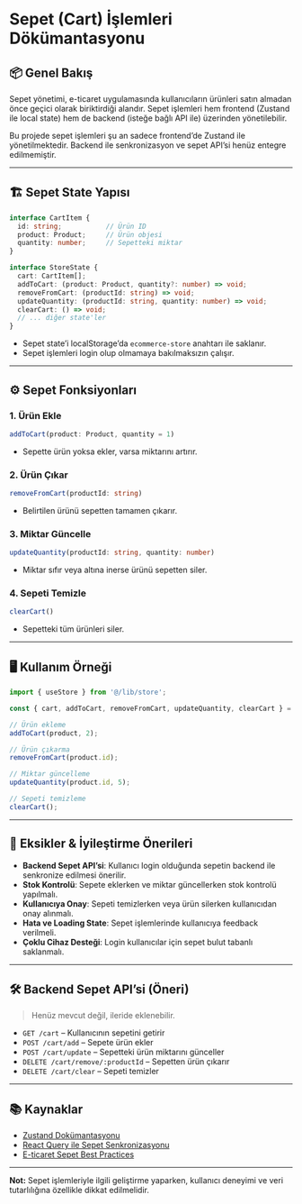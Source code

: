 # Sepet (Cart) İşlemleri Dökümantasyonu

## 📦 Genel Bakış

Sepet yönetimi, e-ticaret uygulamasında kullanıcıların ürünleri satın almadan önce geçici olarak biriktirdiği alandır. Sepet işlemleri hem frontend (Zustand ile local state) hem de backend (isteğe bağlı API ile) üzerinden yönetilebilir.

Bu projede sepet işlemleri şu an sadece frontend’de Zustand ile yönetilmektedir. Backend ile senkronizasyon ve sepet API’si henüz entegre edilmemiştir.

---

## 🏗️ Sepet State Yapısı

```typescript
interface CartItem {
  id: string;           // Ürün ID
  product: Product;     // Ürün objesi
  quantity: number;     // Sepetteki miktar
}
```

```typescript
interface StoreState {
  cart: CartItem[];
  addToCart: (product: Product, quantity?: number) => void;
  removeFromCart: (productId: string) => void;
  updateQuantity: (productId: string, quantity: number) => void;
  clearCart: () => void;
  // ... diğer state'ler
}
```

- Sepet state’i localStorage’da `ecommerce-store` anahtarı ile saklanır.
- Sepet işlemleri login olup olmamaya bakılmaksızın çalışır.

---

## ⚙️ Sepet Fonksiyonları

### 1. **Ürün Ekle**
```typescript
addToCart(product: Product, quantity = 1)
```
- Sepette ürün yoksa ekler, varsa miktarını artırır.

### 2. **Ürün Çıkar**
```typescript
removeFromCart(productId: string)
```
- Belirtilen ürünü sepetten tamamen çıkarır.

### 3. **Miktar Güncelle**
```typescript
updateQuantity(productId: string, quantity: number)
```
- Miktar sıfır veya altına inerse ürünü sepetten siler.

### 4. **Sepeti Temizle**
```typescript
clearCart()
```
- Sepetteki tüm ürünleri siler.

---

## 🖥️ Kullanım Örneği

```typescript
import { useStore } from '@/lib/store';

const { cart, addToCart, removeFromCart, updateQuantity, clearCart } = useStore();

// Ürün ekleme
addToCart(product, 2);

// Ürün çıkarma
removeFromCart(product.id);

// Miktar güncelleme
updateQuantity(product.id, 5);

// Sepeti temizleme
clearCart();
```

---

## 🚩 Eksikler & İyileştirme Önerileri

- **Backend Sepet API’si**: Kullanıcı login olduğunda sepetin backend ile senkronize edilmesi önerilir.
- **Stok Kontrolü**: Sepete eklerken ve miktar güncellerken stok kontrolü yapılmalı.
- **Kullanıcıya Onay**: Sepeti temizlerken veya ürün silerken kullanıcıdan onay alınmalı.
- **Hata ve Loading State**: Sepet işlemlerinde kullanıcıya feedback verilmeli.
- **Çoklu Cihaz Desteği**: Login kullanıcılar için sepet bulut tabanlı saklanmalı.

---

## 🛠️ Backend Sepet API’si (Öneri)

> Henüz mevcut değil, ileride eklenebilir.

- `GET /cart` – Kullanıcının sepetini getirir
- `POST /cart/add` – Sepete ürün ekler
- `POST /cart/update` – Sepetteki ürün miktarını günceller
- `DELETE /cart/remove/:productId` – Sepetten ürün çıkarır
- `DELETE /cart/clear` – Sepeti temizler

---

## 📚 Kaynaklar

- [Zustand Dokümantasyonu](https://docs.pmnd.rs/zustand/getting-started/introduction)
- [React Query ile Sepet Senkronizasyonu](https://tanstack.com/query/latest/docs/framework/react/overview)
- [E-ticaret Sepet Best Practices](https://www.smashingmagazine.com/2017/06/ecommerce-shopping-cart-ux/)

---

**Not:** Sepet işlemleriyle ilgili geliştirme yaparken, kullanıcı deneyimi ve veri tutarlılığına özellikle dikkat edilmelidir. 